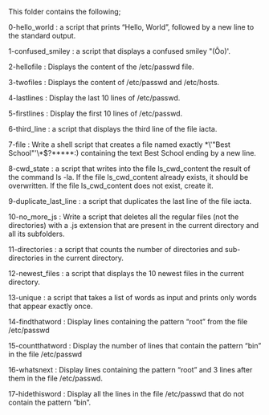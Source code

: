 This folder contains the following;

0-hello_world : a script that prints “Hello, World”, followed by a new line to the standard output.

1-confused_smiley : a script that displays a confused smiley "(Ôo)'.

2-hellofile : Displays the content of the /etc/passwd file.

3-twofiles : Displays the content of /etc/passwd and /etc/hosts.

4-lastlines : Display the last 10 lines of /etc/passwd.

5-firstlines : Display the first 10 lines of /etc/passwd.

6-third_line : a script that displays the third line of the file iacta.

7-file : Write a shell script that creates a file named exactly \*\\'"Best School"\'\\*$\?\*\*\*\*\*:) containing the text Best School ending by a new line.

8-cwd_state : a script that writes into the file ls_cwd_content the result of the command ls -la. If the file ls_cwd_content already exists, it should be overwritten. If the file ls_cwd_content does not exist, create it.

9-duplicate_last_line : a script that duplicates the last line of the file iacta.

10-no_more_js : Write a script that deletes all the regular files (not the directories) with a .js extension that are present in the current directory and all its subfolders.

11-directories : a script that counts the number of directories and sub-directories in the current directory.

12-newest_files : a script that displays the 10 newest files in the current directory.

13-unique :  a script that takes a list of words as input and prints only words that appear exactly once.

14-findthatword : Display lines containing the pattern “root” from the file /etc/passwd

15-countthatword : Display the number of lines that contain the pattern “bin” in the file /etc/passwd

16-whatsnext : Display lines containing the pattern “root” and 3 lines after them in the file /etc/passwd.

17-hidethisword : Display all the lines in the file /etc/passwd that do not contain the pattern “bin”. 
